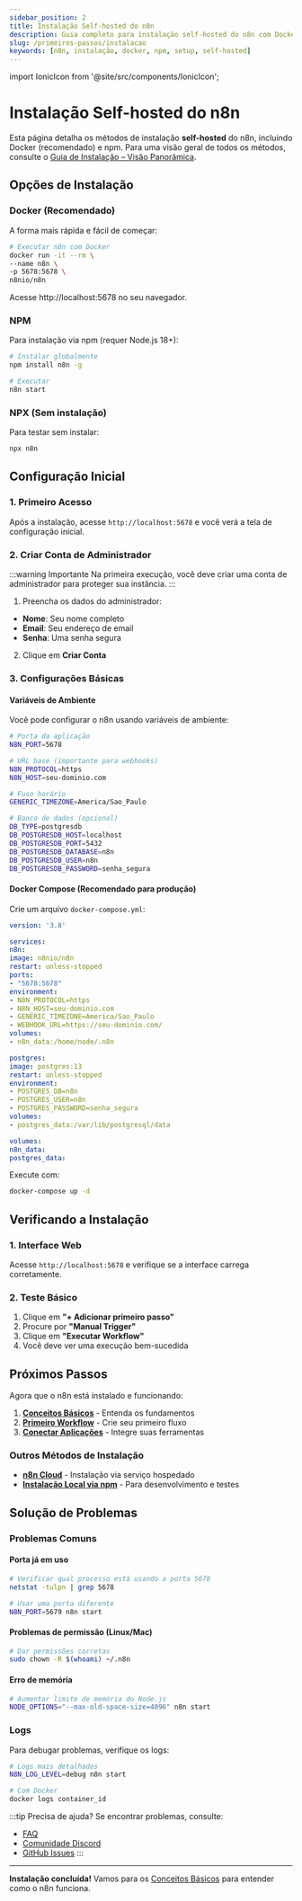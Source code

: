```yaml
---
sidebar_position: 2
title: Instalação Self-hosted do n8n
description: Guia completo para instalação self-hosted do n8n com Docker e npm
slug: /primeiros-passos/instalacao
keywords: [n8n, instalação, docker, npm, setup, self-hosted]
---
```


import IonicIcon from '@site/src/components/IonicIcon';

# <IonicIcon name="server-outline" size={32} /> Instalação Self-hosted do n8n

Esta página detalha os métodos de instalação **self-hosted** do n8n, incluindo Docker (recomendado) e npm. Para uma visão geral de todos os métodos, consulte o [Guia de Instalação – Visão Panorâmica](./guia-instalacao).

## <IonicIcon name="options-outline" size={24} /> Opções de Instalação

### <IonicIcon name="logo-docker" size={20} color="#10b981" /> Docker (Recomendado)

A forma mais rápida e fácil de começar:

```bash
# Executar n8n com Docker
docker run -it --rm \
--name n8n \
-p 5678:5678 \
n8nio/n8n
```

<IonicIcon name="globe-outline" size={16} color="#0ea5e9" /> Acesse http://localhost:5678 no seu navegador.

### <IonicIcon name="logo-npm" size={20} color="#10b981" /> NPM

Para instalação via npm (requer Node.js 18+):

```bash
# Instalar globalmente
npm install n8n -g

# Executar
n8n start
```

### <IonicIcon name="flash-outline" size={20} color="#10b981" /> NPX (Sem instalação)

Para testar sem instalar:

```bash
npx n8n
```

## Configuração Inicial

### 1. Primeiro Acesso

Após a instalação, acesse `http://localhost:5678` e você verá a tela de configuração inicial.

### 2. Criar Conta de Administrador

:::warning Importante
Na primeira execução, você deve criar uma conta de administrador para proteger sua instância.
:::

1. Preencha os dados do administrador:
- **Nome**: Seu nome completo
- **Email**: Seu endereço de email
- **Senha**: Uma senha segura

2. Clique em **Criar Conta**

### 3. Configurações Básicas

#### Variáveis de Ambiente

Você pode configurar o n8n usando variáveis de ambiente:

```bash
# Porta da aplicação
N8N_PORT=5678

# URL base (importante para webhooks)
N8N_PROTOCOL=https
N8N_HOST=seu-dominio.com

# Fuso horário
GENERIC_TIMEZONE=America/Sao_Paulo

# Banco de dados (opcional)
DB_TYPE=postgresdb
DB_POSTGRESDB_HOST=localhost
DB_POSTGRESDB_PORT=5432
DB_POSTGRESDB_DATABASE=n8n
DB_POSTGRESDB_USER=n8n
DB_POSTGRESDB_PASSWORD=senha_segura
```

#### Docker Compose (Recomendado para produção)

Crie um arquivo `docker-compose.yml`:

```yaml
version: '3.8'

services:
n8n:
image: n8nio/n8n
restart: unless-stopped
ports:
- "5678:5678"
environment:
- N8N_PROTOCOL=https
- N8N_HOST=seu-dominio.com
- GENERIC_TIMEZONE=America/Sao_Paulo
- WEBHOOK_URL=https://seu-dominio.com/
volumes:
- n8n_data:/home/node/.n8n

postgres:
image: postgres:13
restart: unless-stopped
environment:
- POSTGRES_DB=n8n
- POSTGRES_USER=n8n
- POSTGRES_PASSWORD=senha_segura
volumes:
- postgres_data:/var/lib/postgresql/data

volumes:
n8n_data:
postgres_data:
```

Execute com:

```bash
docker-compose up -d
```

## Verificando a Instalação

### 1. Interface Web

Acesse `http://localhost:5678` e verifique se a interface carrega corretamente.

### 2. Teste Básico

1. Clique em **"+ Adicionar primeiro passo"**
2. Procure por **"Manual Trigger"**
3. Clique em **"Executar Workflow"**
4. Você deve ver uma execução bem-sucedida

## Próximos Passos

Agora que o n8n está instalado e funcionando:

1. **[Conceitos Básicos](./conceitos-basicos)** - Entenda os fundamentos
2. **[Primeiro Workflow](./primeiro-workflow)** - Crie seu primeiro fluxo
3. **[Conectar Aplicações](./conectar-aplicacoes)** - Integre suas ferramentas

### Outros Métodos de Instalação

- **[n8n Cloud](./instalacao-cloud)** - Instalação via serviço hospedado
- **[Instalação Local via npm](./instalacao-npm)** - Para desenvolvimento e testes

## Solução de Problemas

### Problemas Comuns

#### Porta já em uso
```bash
# Verificar qual processo está usando a porta 5678
netstat -tulpn | grep 5678

# Usar uma porta diferente
N8N_PORT=5679 n8n start
```

#### Problemas de permissão (Linux/Mac)
```bash
# Dar permissões corretas
sudo chown -R $(whoami) ~/.n8n
```

#### Erro de memória
```bash
# Aumentar limite de memória do Node.js
NODE_OPTIONS="--max-old-space-size=4096" n8n start
```

### Logs

Para debugar problemas, verifique os logs:

```bash
# Logs mais detalhados
N8N_LOG_LEVEL=debug n8n start

# Com Docker
docker logs container_id
```

:::tip Precisa de ajuda?
Se encontrar problemas, consulte:
- [FAQ](../faq)
- [Comunidade Discord](https://discord.gg/n8n)
- [GitHub Issues](https://github.com/n8n-io/n8n/issues)
:::

---

**Instalação concluída!** Vamos para os [Conceitos Básicos](./conceitos-basicos) para entender como o n8n funciona. 
